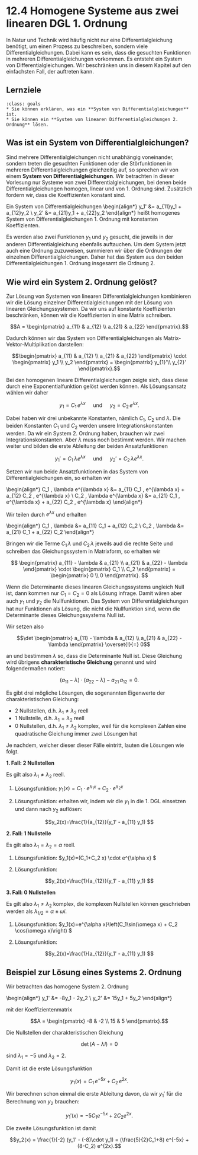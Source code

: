 # 12.4 Homogene Systeme aus zwei linearen DGL 1. Ordnung

In Natur und Technik wird häufig nicht nur eine Differentialgleichung benötigt,
um einen Prozess zu beschreiben, sondern viele Differentialgleichungen. Dabei
kann es sein, dass die gesuchten Funktionen in mehreren Differentialgleichungen
vorkommen. Es entsteht ein System von Differentialgleichungen. Wir beschränken
uns in diesem Kapitel auf den einfachsten Fall, der auftreten kann.

## Lernziele

```{admonition} Lernziele
:class: goals
* Sie können erklären, was ein **System von Differentialgleichungen** ist.
* Sie können ein **System von linearen Differentialgleichungen 2. Ordnung** lösen.
```

## Was ist ein System von Differentialgleichungen?

Sind mehrere Differentialgleichungen nicht unabhängig voneinander, sondern
treten die gesuchten Funktionen oder die Störfunktionen in mehreren
Differentialgleichungen gleichzeitig auf, so sprechen wir von einem **System von
Differentialgleichungen**. Wir betrachten in dieser Vorlesung nur Systeme von
zwei Differentialgleichungen, bei denen beide Differentialgleichungen homogen,
linear und von 1. Ordnung sind. Zusätzlich fordern wir, dass die Koeffizienten
konstant sind.

Ein System von Differentialgleichungen
\begin{align*}
y_1' &= a_{11}y_1 + a_{12}y_2 \\
y_2' &= a_{21}y_1 + a_{22}y_2
\end{align*}
heißt homogenes System von Differentialgleichungen 1. Ordnung mit konstanten
Koeffizienten.

Es werden also zwei Funktionen $y_1$ und $y_2$ gesucht, die jeweils in der
anderen Differentialgleichung ebenfalls auftauchen. Um dem System jetzt auch
eine Ordnung zuzuweisen, summieren wir über die Ordnungen der einzelnen
Differentialgleichungen. Daher hat das System aus den beiden
Differentialgleichungen 1. Ordnung insgesamt die Ordnung 2.

## Wie wird ein System 2. Ordnung gelöst?

Zur Lösung von Systemen von linearen Differentialgleichungen kombinieren wir die
Lösung einzelner Differentialgleichungen mit der Lösung von linearen
Gleichungssystemen. Da wir uns auf konstante Koeffizienten beschränken, können
wir die Koeffizienten in eine Matrix schreiben.

$$A =
\begin{pmatrix}
a_{11} & a_{12} \\
a_{21} & a_{22}
\end{pmatrix}.$$

Dadurch können wir das System von Differentialgleichungen als
Matrix-Vektor-Multiplikation darstellen:

$$\begin{pmatrix}
a_{11} & a_{12} \\
a_{21} & a_{22} \end{pmatrix} \cdot
\begin{pmatrix} y_1 \\ y_2 \end{pmatrix} =
\begin{pmatrix} y_{1}'\\ y_{2}' \end{pmatrix}.$$

Bei den homogenen lineare Differentialgleichungen zeigte sich, dass diese durch
eine Exponentialfunktion gelöst werden können. Als Lösungsansatz wählen wir
daher

$$y_1 = C_1 \, e^{\lambda x} \quad \text{ und }
\quad y_2 = C_2 \, e^{\lambda x}.$$

Dabei haben wir drei unbekannte Konstanten, nämlich $C_1$, $C_2$ und $\lambda$.
Die beiden Konstanten $C_1$ und $C_2$ werden unsere Integrationskonstanten
werden. Da wir ein System 2. Ordnung haben, brauchen wir zwei
Integrationskonstanten. Aber $\lambda$ muss noch bestimmt werden. Wir machen
weiter und bilden die erste Ableitung der beiden Ansatzfunktionen

$$y_1'= C_1 \, \lambda e^{\lambda x} \quad \text{ und }
\quad y_2' = C_2 \, \lambda e^{\lambda x}.$$

Setzen wir nun beide Ansatzfunktionen in das System von Differentialgleichungen
ein, so erhalten wir

\begin{align*}
C_1 \, \lambda e^{\lambda x} &= a_{11} C_1 \, e^{\lambda x} + a_{12} C_2 \, e^{\lambda x} \\
C_2 \, \lambda e^{\lambda x} &= a_{21} C_1 \, e^{\lambda x} + a_{22} C_2 \, e^{\lambda x}
\end{align*}

Wir teilen durch $e^{\lambda x}$ und erhalten

\begin{align*}
C_1 \, \lambda  &= a_{11} C_1 + a_{12} C_2 \\
C_2 \, \lambda  &= a_{21} C_1 + a_{22} C_2
\end{align*}

Bringen wir die Terme $C_1 \, \lambda$ und $C_2 \, \lambda$ jeweils aud die rechte Seite und schreiben das Gleichungssystem in Matrixform, so erhalten wir

$$
\begin{pmatrix}
a_{11} - \lambda & a_{21} \\
a_{21} & a_{22} - \lambda
\end{pmatrix} \cdot
\begin{pmatrix} C_1 \\ C_2 \end{pmatrix} =
\begin{pmatrix} 0 \\ 0 \end{pmatrix}. $$

Wenn die Determinante dieses linearen Gleichungssystems ungleich Null ist, dann
kommen nur $C_1 = C_2 = 0$ als Lösung infrage. Damit wären aber auch $y_1$ und
$y_2$ die Nullfunktionen. Das System von Differentialgleichungen hat nur
Funktionen als Lösung, die nicht die Nullfunktion sind, wenn die Determinante
dieses Gleichungssystems Null ist.

Wir setzen also

$$\det \begin{pmatrix}
a_{11} - \lambda & a_{12} \\
a_{21} & a_{22} - \lambda
\end{pmatrix} \overset{!}{=} 0$$

an und bestimmen $\lambda$ so, dass die Determinante Null ist. Diese Gleichung
wird übrigens **charakteristische Gleichung** genannt und wird folgendermaßen notiert:

$$(a_{11}-\lambda) \cdot (a_{22}-\lambda) - a_{21} \, a_{12} = 0.$$

Es gibt drei mögliche Lösungen, die sogenannten Eigenwerte der
charakteristischen Gleichung:

* 2 Nullstellen, d.h. $\lambda_1 \neq \lambda_2$ reell
* 1 Nullstelle, d.h. $\lambda_1 = \lambda_2$ reell
* 0 Nullstellen, d.h. $\lambda_1 \neq \lambda_2$ komplex, weil für die komplexen Zahlen eine quadratische Gleichung immer zwei Lösungen hat

Je nachdem, welcher dieser dieser Fälle eintritt, lauten die Lösungen wie folgt.

**1. Fall: 2 Nullstellen**

Es gilt also $\lambda_1 \neq \lambda_2$ reell.

1. Lösungsfunktion: $y_1(x)=C_1\cdot e^{\lambda_1 x} + C_2\cdot e^{\lambda_2 x}$

2. Lösungsfunktion: erhalten wir, indem wir die $y_1$ in die 1. DGL einsetzen und dann nach $y_2$ auflösen:

$$y_2(x)=\frac{1}{a_{12}}(y_1' - a_{11} y_1) $$

**2. Fall: 1 Nullstelle**

Es gilt also $\lambda_1 = \lambda_2 = \alpha$ reell.

1. Lösungsfunktion: $y_1(x)=(C_1+C_2 x) \cdot e^{\alpha x} $

2. Lösungsfunktion:

$$y_2(x)=\frac{1}{a_{12}}(y_1' - a_{11} y_1) $$

**3. Fall: 0 Nullstellen**

Es gilt also $\lambda_1 \neq \lambda_2$ komplex, die komplexen Nullstellen können geschrieben werden als $\lambda_{1/2}=\alpha \pm \omega i$.

1. Lösungsfunktion: $y_1(x)=e^{\alpha x}\left(C_1\sin(\omega x) + C_2 \cos(\omega x)\right) $

2. Lösungsfunktion:

$$y_2(x)=\frac{1}{a_{12}}(y_1' - a_{11} y_1) $$

## Beispiel zur Lösung eines Systems 2. Ordnung

Wir betrachten das homogene System 2. Ordnung

\begin{align*}
y_1' &= -8y_1 - 2y_2 \\
y_2' &= 15y_1 + 5y_2
\end{align*}

mit der Koeffizientenmatrix

$$A = \begin{pmatrix} -8 & -2 \\ 15 & 5 \end{pmatrix}.$$

Die Nullstellen der charakteristischen Gleichung

$$\det (A-\lambda I) = 0$$

sind $\lambda_1 = -5$ und $\lambda_2 = 2$.

Damit ist die erste Lösungsfunktion

$$y_1(x) = C_1 \, e^{-5x} + C_2 \, e^{2x}.$$

Wir berechnen schon einmal die erste Ableitung davon, da wir $y_1'$ für die
Berechnung von $y_2$ brauchen:

$$y_1'(x) = -5 C_1 e^{-5x} + 2 C_2 e^{2x}.$$

Die zweite Lösungsfunktion ist damit

$$y_2(x) = \frac{1}{-2} (y_1' - (-8)\cdot y_1) = (\frac{5}{2}C_1+8) e^{-5x} +
(8-C_2) e^{2x}.$$
